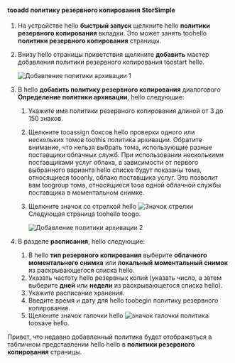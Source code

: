 <!--author=v-sharos last changed: 11/06/15-->

#### <a name="tooadd-a-storsimple-backup-policy"></a>tooadd политику резервного копирования StorSimple
1. На устройстве hello **быстрый запуск** щелкните hello **политики резервного копирования** вкладки. Это может занять toohello **политики резервного копирования** страницы.
2. Внизу hello страницы приветствия щелкните **добавить** мастер добавления политики резервного копирования toostart hello.
   
    ![Добавление политики архивации 1](./media/storsimple-add-backup-policy-u2/AddBackupPolicy1.png)
3. В hello **добавить политику резервного копирования** диалогового **Определение политики архивации**, hello следующие:
   
   1. Укажите имя политики резервного копирования длиной от 3 до 150 знаков.
   2. Щелкните tooassign боксов hello проверки одного или нескольких томов toothis политика архивации. Обратите внимание, что нельзя выбрать тома, использующие разные поставщики облачных служб. При использовании несколькими поставщиками услуг облака, в зависимости от первого выбранного варианта hello списке будут показаны тома, относящиеся tooonly, облако поставщика услуг. Это позволит вам toogroup тома, относящиеся tooa одной облачной службы поставщика в моментальном снимке.
   3. Щелкните значок со стрелкой hello ![Значок стрелки](./media/storsimple-add-backup-policy-u2/HCS_ArrowIcon-include.png) Следующая страница toohello toogo.
      
      ![Добавление политики архивации 2](./media/storsimple-add-backup-policy-u2/AddBackupPolicy2.png)
4. В разделе **расписания**, hello следующие:
   
   1. В hello **тип резервного копирования** выберите **облачного моментального снимка** или **локальный моментальный снимок** из раскрывающегося списка hello.
   2. Указать частоту hello резервных копий (указать число, а затем выберите **дней** или **недели** из раскрывающегося списка hello).
   3. Укажите расписание хранения.
   4. Введите время и дату для hello toobegin политику резервного копирования.  
   5. Щелкните значок галочки hello ![значок галочки](./media/storsimple-add-backup-policy-u2/HCS_CheckIcon-include.png) политика toosave hello.

Привет, что недавно добавленный политика будет отображаться в табличном представлении hello hello в **политики резервного копирования** страницы.

